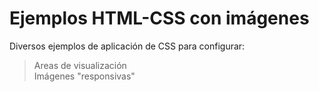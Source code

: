 # Ejemplos HTML-CSS con imágenes

Diversos ejemplos de aplicación de CSS para configurar:
>Areas de visualización<br/>
>Imágenes "responsivas"
